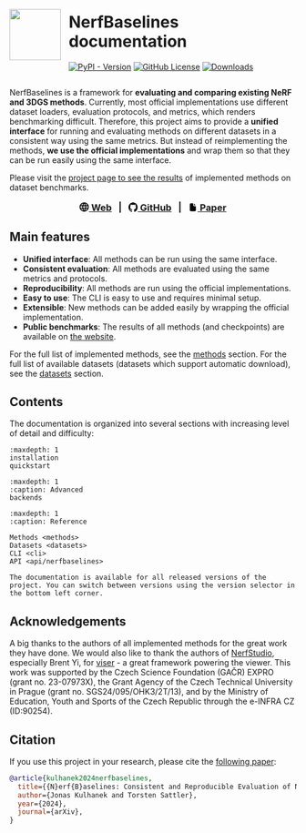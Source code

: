 <div style="display:flex;flex-direction:row;justify-content:center;align-items:center">
<img src="_static/logo.png" style="margin-right: 1.0em;width:90px;height:90px" />
<div style="display:flex;flex-direction:column">

# NerfBaselines documentation

<div style="margin-top:-1em">

[![PyPI - Version](https://img.shields.io/pypi/v/nerfbaselines)](https://pypi.org/project/nerfbaselines/)
[![GitHub License](https://img.shields.io/badge/license-MIT-%2397ca00)](https://github.com/jkulhanek/nerfbaselines/blob/main/LICENSE)
[![Downloads](https://static.pepy.tech/badge/nerfbaselines)](https://pepy.tech/project/nerfbaselines)

</div>
</div>
</div>


NerfBaselines is a framework for **evaluating and comparing existing NeRF and 3DGS methods**. Currently, most official implementations use different dataset loaders, evaluation protocols, and metrics, which renders benchmarking difficult. Therefore, this project aims to provide a **unified interface** for running and evaluating methods on different datasets in a consistent way using the same metrics. But instead of reimplementing the methods, **we use the official implementations** and wrap them so that they can be run easily using the same interface.

Please visit the <a href="https://jkulhanek.com/nerfbaselines">project page to see the results</a> of implemented methods on dataset benchmarks.<br/>

<h3 style="margin-top:1em;text-align:center">
<a href="https://jkulhanek.com/nerfbaselines/"><img style="height:1em;position:relative;top:0.12em" src='data:image/svg+xml;charset=utf-8,<svg xmlns="http://www.w3.org/2000/svg" viewBox="2 2 21 21" fill="none"  stroke="currentColor" stroke-width="2" stroke-linecap="round" stroke-linejoin="round"><path stroke="none" d="M0 0h24v24H0z" fill="none"/><path d="M3 12a9 9 0 1 0 18 0a9 9 0 0 0 -18 0" /><path d="M3.6 9h16.8" /><path d="M3.6 15h16.8" /><path d="M11.5 3a17 17 0 0 0 0 18" /><path d="M12.5 3a17 17 0 0 1 0 18" /></svg>' /> Web</a> &nbsp;&nbsp;|&nbsp;&nbsp;
<a href="https://github.com/jkulhanek/nerfbaselines"><img style="height:1em;position:relative;top:0.12em" src='data:image/svg+xml;charset=utf-8,<svg stroke="currentColor" fill="currentColor" stroke-width="0" viewBox="0 0 16 16" xmlns="http://www.w3.org/2000/svg"><path fill-rule="evenodd" d="M8 0C3.58 0 0 3.58 0 8c0 3.54 2.29 6.53 5.47 7.59.4.07.55-.17.55-.38 0-.19-.01-.82-.01-1.49-2.01.37-2.53-.49-2.69-.94-.09-.23-.48-.94-.82-1.13-.28-.15-.68-.52-.01-.53.63-.01 1.08.58 1.23.82.72 1.21 1.87.87 2.33.66.07-.52.28-.87.51-1.07-1.78-.2-3.64-.89-3.64-3.95 0-.87.31-1.59.82-2.15-.08-.2-.36-1.02.08-2.12 0 0 .67-.21 2.2.82.64-.18 1.32-.27 2-.27.68 0 1.36.09 2 .27 1.53-1.04 2.2-.82 2.2-.82.44 1.1.16 1.92.08 2.12.51.56.82 1.27.82 2.15 0 3.07-1.87 3.75-3.65 3.95.29.25.54.73.54 1.48 0 1.07-.01 1.93-.01 2.2 0 .21.15.46.55.38A8.013 8.013 0 0 0 16 8c0-4.42-3.58-8-8-8z"></path></svg>' /> GitHub</a> &nbsp;&nbsp;|&nbsp;&nbsp;
<a href="https://arxiv.org/pdf/2406.17345.pdf"><img style="height:1em;position:relative;top:0.12em" src='data:image/svg+xml;charset=utf-8,<svg xmlns="http://www.w3.org/2000/svg" viewBox="0 0 24 24" fill="currentColor"><path stroke="none" d="M0 0h24v24H0z" fill="none"/><path d="M12 2l.117 .007a1 1 0 0 1 .876 .876l.007 .117v4l.005 .15a2 2 0 0 0 1.838 1.844l.157 .006h4l.117 .007a1 1 0 0 1 .876 .876l.007 .117v9a3 3 0 0 1 -2.824 2.995l-.176 .005h-10a3 3 0 0 1 -2.995 -2.824l-.005 -.176v-14a3 3 0 0 1 2.824 -2.995l.176 -.005h5z" /><path d="M19 7h-4l-.001 -4.001z" /></svg>' /> Paper</a>
</h3>

## Main features
- **Unified interface**: All methods can be run using the same interface.
- **Consistent evaluation**: All methods are evaluated using the same metrics and protocols.
- **Reproducibility**: All methods are run using the official implementations.
- **Easy to use**: The CLI is easy to use and requires minimal setup.
- **Extensible**: New methods can be added easily by wrapping the official implementation.
- **Public benchmarks**: The results of all methods (and checkpoints) are available on [the website](https://jkulhanek.com/nerfbaselines).

For the full list of implemented methods, see the [methods](methods.md) section.
For the full list of available datasets (datasets which support automatic download), see the [datasets](datasets.md) section.

## Contents
The documentation is organized into several sections with increasing level of detail and difficulty:
```{toctree}
:maxdepth: 1
installation
quickstart
```

```{toctree}
:maxdepth: 1
:caption: Advanced
backends
```

```{toctree}
:maxdepth: 1
:caption: Reference

Methods <methods>
Datasets <datasets>
CLI <cli>
API <api/nerfbaselines>
```

```{tip}
The documentation is available for all released versions of the project. You can switch between versions using the version selector in the bottom left corner.
```

## Acknowledgements
A big thanks to the authors of all implemented methods for the great work they have done.
We would also like to thank the authors of [NerfStudio](https://github.com/nerfstudio-project/nerfstudio), 
especially Brent Yi, for [viser](https://github.com/nerfstudio-project/viser) - a great framework powering the viewer.
This work was supported by the Czech Science Foundation (GAČR) EXPRO (grant no. 23-07973X), the Grant Agency of the Czech Technical University in Prague (grant no. SGS24/095/OHK3/2T/13), 
and by the Ministry of Education, Youth and Sports of the Czech Republic through the e-INFRA CZ (ID:90254).

## Citation
If you use this project in your research, please cite the [following paper](https://arxiv.org/pdf/2406.17345.pdf):
```bibtex
@article{kulhanek2024nerfbaselines,
  title={{N}erf{B}aselines: Consistent and Reproducible Evaluation of Novel View Synthesis Methods},
  author={Jonas Kulhanek and Torsten Sattler},
  year={2024},
  journal={arXiv},
}
```
